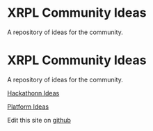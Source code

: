 # XRPL Community Ideas

A repository of ideas for the community.

# XRPL Community Ideas

A repository of ideas for the community.

[Hackathonn Ideas](hackathon/index.md)

[Platform Ideas](platform/index.md)


Edit this site on [github](https://github.com/XRPL-Commons/community-ideas)
